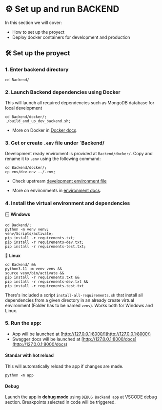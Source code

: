 # ⚙️ Set up and run BACKEND

In this section we will cover:

- How to set up the proyect
- Deploy docker containers for development and production

## 🛠 Set up the proyect

### 1. Enter backend directory

```console
cd Backend/
```

### 2. Launch Backend dependencies using Docker

This will launch all required dependencies such as MongoDB database for local development

```console
cd Backend/docker/;
./build_and_up_dev_backend.sh;
```

* More on Docker in [Docker docs](Docker.md).


### 3. Get or create `.env` file under `Backend/

Development ready enviroment is provided at `Backend/docker/`. Copy and rename it to `.env` using the following command:

```console
cd Backend/docker/;
cp env/dev.env ../.env;
```

* Check upstream [development environment file](https://github.com/AntonioMrtz/SpotifyElectron/blob/master/Backend/docker/env/dev.env)

* More on environments in [environment docs](Environment.md).


### 4. Install the virtual environment and dependencies

🪟 **Windows**
```console
cd Backend/;
python -m venv venv;
venv/Scripts/activate;
pip install -r requirements.txt;
pip install -r requirements-dev.txt;
pip install -r requirements-test.txt;

```

🐧 **Linux**
```console
cd Backend/ &&
python3.11 -m venv venv &&
source venv/bin/activate &&
pip install -r requirements.txt &&
pip install -r requirements-dev.txt &&
pip install -r requirements-test.txt
```
There's included a script `install-all-requirements.sh` that install all dependencies from a given directory in an already create virtual environment (Folder has to be named `venv`). Works both for Windows and Linux.


### 5. Run the app:

* App will be launched at [http://127.0.0.1:8000/](http://127.0.0.1:8000/)
* Swagger docs will be launched at [http://127.0.0.1:8000/docs](http://127.0.0.1:8000/docs)


#### Standar with hot reload
This will automatically reload the app if changes are made.

```console
python -m app
```

#### Debug

Launch the app in **debug mode** using `DEBUG Backend app` at VSCODE debug section. Breakpoints selected in code will be triggered.
